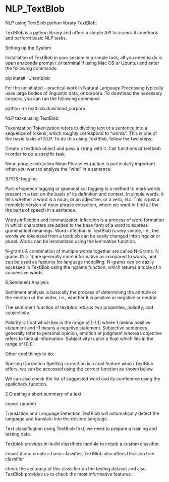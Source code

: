 # NLP_TextBlob




NLP using TextBlob python library TextBlob:

TextBlob is a python library and offers a simple API to access its methods and perform basic NLP tasks.

Setting up the System

Installation of TextBlob in your system in a simple task, all you need to do is open anaconda prompt ( or terminal if using Mac OS or Ubuntu) and enter the following commands:

pip install -U textblob

For the uninitiated – practical work in Natural Language Processing typically uses large bodies of linguistic data, or corpora. To download the necessary corpora, you can run the following command:

python -m textblob.download_corpora

NLP tasks using TextBlob:

Tokenization
Tokenization refers to dividing text or a sentence into a sequence of tokens, which roughly correspond to “words”. This is one of the basic tasks of NLP. To do this using TextBlob, follow the two steps:

Create a textblob object and pass a string with it. Call functions of textblob in order to do a specific task.

Noun phrase extraction
Noun Phrase extraction is particularly important when you want to analyze the “who” in a sentence

3.POS-Tagging

Part-of-speech tagging or grammatical tagging is a method to mark words present in a text on the basis of its definition and context. In simple words, it tells whether a word is a noun, or an adjective, or a verb, etc. This is just a complete version of noun phrase extraction, where we want to find all the the parts of speech in a sentence.

Words inflection and lemmatization
Inflection is a process of word formation in which characters are added to the base form of a word to express grammatical meanings. Word inflection in TextBlob is very simple, i.e., the words we tokenized from a textblob can be easily changed into singular or plural. Words can be lemmatized using the lemmatize function.

N-grams
A combination of multiple words together are called N-Grams. N grams (N > 1) are generally more informative as compared to words, and can be used as features for language modelling.
N-grams can be easily accessed in TextBlob using the ngrams function, which returns a tuple of n successive words.

6.Sentiment Analysis

Sentiment analysis is basically the process of determining the attitude or the emotion of the writer, i.e., whether it is positive or negative or neutral.

The sentiment function of textblob returns two properties, polarity, and subjectivity.

Polarity is float which lies in the range of [-1,1] where 1 means positive statement and -1 means a negative statement. Subjective sentences generally refer to personal opinion, emotion or judgment whereas objective refers to factual information. Subjectivity is also a float which lies in the range of [0,1].

Other cool things to do:

Spelling Correction
Spelling correction is a cool feature which TextBlob offers, we can be accessed using the correct function as shown below.

We can also check the list of suggested word and its confidence using the spellcheck function.

2.Creating a short summary of a text

import random

Translation and Language Detection
TextBlob will automatically detect the language and translate into the desired language.

Text classification using TextBlob
first, we need to prepare a training and testing data.

Textblob provides in-build classifiers module to create a custom classifier.

import it and create a basic classifier. TextBlob also offers Decision tree classifier

check the accuracy of this classifier on the testing dataset and also TextBlob provides us to check the most informative features.
